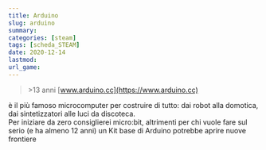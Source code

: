 ```yaml
---
title: Arduino
slug: arduino
summary: 
categories: [steam]
tags: [scheda_STEAM]
date: 2020-12-14
lastmod: 
url_game: 
---
```

> \>13 anni
> [www.arduino.cc](https://www.arduino.cc)  

è il più famoso microcomputer per costruire di tutto: dai robot alla domotica, dai sintetizzatori alle luci da discoteca.  
Per iniziare da zero consiglierei micro:bit, altrimenti per chi vuole fare sul serio (e ha almeno 12 anni) un Kit base di Arduino potrebbe aprire nuove frontiere


